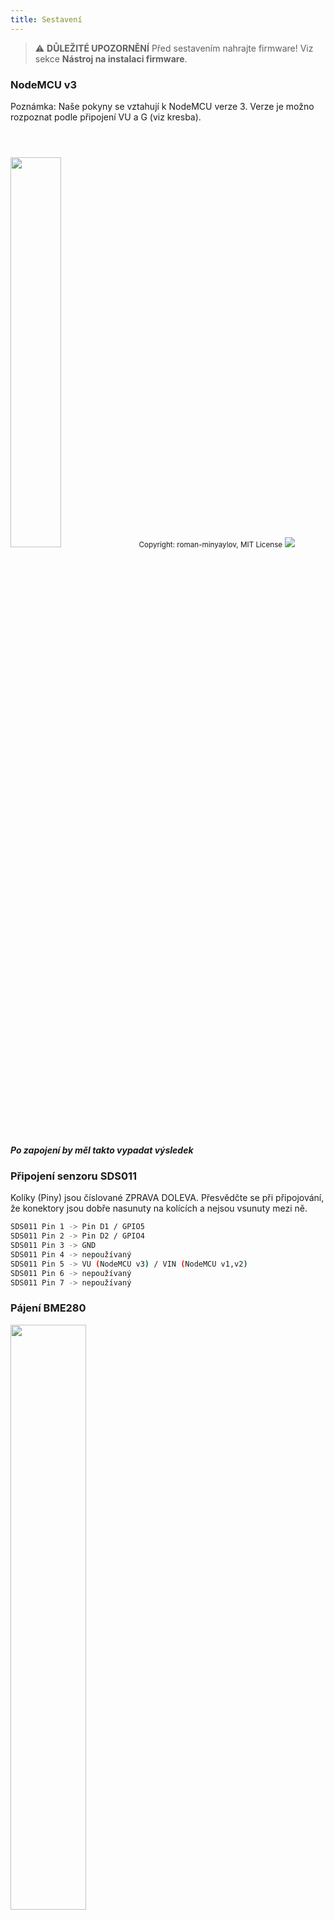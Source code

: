 ```yaml
---
title: Sestavení
---
```


> ⚠️ **DŮLEŽITÉ UPOZORNĚNÍ**
Před sestavením nahrajte firmware!
Viz sekce __Nástroj na instalaci firmware__.

### NodeMCU v3
Poznámka: Naše pokyny se vztahují k NodeMCU verze 3. Verze je možno rozpoznat podle připojení VU a G (viz kresba).

<img src="../docs/airrohr/airrohr-wiring-sds011-bme280.jpg" style="width:40%; margin-top: 3em" loading="lazy"/>
<small>Copyright: roman-minyaylov, MIT License</small>


<img src="../docs/airrohr/nodemcu-v3-bme280.jpeg" style="margin-top: 1em" loading="lazy"/>

##### Po zapojení by měl takto vypadat výsledek


### Připojení senzoru SDS011
Kolíky (Piny) jsou číslované ZPRAVA DOLEVA. Přesvědčte se při připojování, že konektory jsou dobře nasunuty na kolících a nejsou vsunuty mezi ně.
```bash
SDS011 Pin 1 -> Pin D1 / GPIO5
SDS011 Pin 2 -> Pin D2 / GPIO4
SDS011 Pin 3 -> GND
SDS011 Pin 4 -> nepoužívaný
SDS011 Pin 5 -> VU (NodeMCU v3) / VIN (NodeMCU v1,v2)
SDS011 Pin 6 -> nepoužívaný
SDS011 Pin 7 -> nepoužívaný
```

### Pájení BME280
<img src="../docs/airrohr/solder-a-bme-280.jpeg" style="width:49%; padding-right: 1em" class="items-center" loading="lazy"/>
<img src="../docs/airrohr/solder-bme-280.jpeg" style="width:49%;" loading="lazy"/>

Připojte kolíkovou lištu k desce BME280. Připájejte ji zezadu. Mezery mezi kolíky jsou velmi malé, takže buďte trpěliví a opatrní.

Trik spočívá v tom, že přitlačíte špičku pájky na kolík, tím ho trochu nahřejete a potom zlehka nanesete cín.



### Zapojení BME280
Kolíky (Piny) jsou číslované ZLEVA DOPRAVA.
```bash
VIN -> Pin 3V3 (3.3V)
GND->  GND/G
SDA -> Pin D3
SCL -> Pin D4
```

### Svažte všechno dohromady

 ##### Svažte NodeMCU a SDS011 dohromady
<img src="../docs/airrohr/tie-air-quality-sensor-together.jpeg" loading="lazy"/>
Stahovací svorkou svažte NodeMCU (ESP8266) a senzor SDS011 tak, aby Wifi anténa směřovala pryč od senzoru.

 ##### Připojte ohebnou trubičku
 <img src="../docs/airrohr/sds011-with-tube.jpeg" style="width:49%; padding-right: 1em" loading="lazy"/>
 <img src="../docs/airrohr/bme280-tied-to-tube.jpeg" style="width:49%;" loading="lazy"/>

* Připojte ohebnou trubičku k senzoru SDS011.
* Použijte další svorku pro připojení teplotního čidla BME280 k hadičce.
* Provlečte USB kabel skrz plastové koleno. Namontujte SDS011 tak, aby NodeMCU směřovala nahoru a ventilátor senzoru směřoval dolů.


 ##### Vložte senzor do plastového kolena
* Zasuňte součástky do kolena tak, aby se uvnitř zasekly.
* USB kabel, ohebná trubička and senzor BME280 by měly čouhat z konce plastového kolena.
* Spojte dohromady obě plastová kolena.

<img src="../docs/airrohr/sds011-jammed-into-tube.jpeg" loading="lazy"/>

 ##### Finalizace
* Snímač teploty umístěte na ohebné trubičce tak, any byl na okraji kolena.
* Ořízněte hadičku na koci kolena.
* Volitelné: Otevřené konce kolen je vhodné zakrýt jemnou síťkou. Vzduch tak může dovnitř proudit, ale hmyz zůstane venku.

<img src="../docs/airrohr/position-bme280.jpeg" loading="lazy"/>
